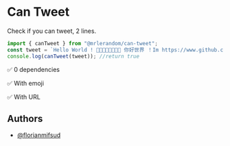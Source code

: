 # Can Tweet

Check if you can tweet, 2 lines.

```javascript
import { canTweet } from "@mrlerandom/can-tweet";
const tweet = `Hello World ! 👩‍👩‍👧‍👦👩‍👩‍👧‍👦 你好世界 ！Im https://www.github.com/florianmifsud`;
console.log(canTweet(tweet)); //return true
```

✅ 0 dependencies

✅ With emoji

✅ With URL

## Authors

- [@florianmifsud](https://www.github.com/florianmifsud)
